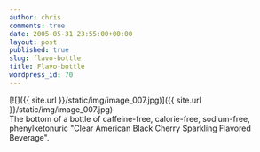```yaml
---
author: chris
comments: true
date: 2005-05-31 23:55:00+00:00
layout: post
published: true
slug: flavo-bottle
title: Flavo-bottle
wordpress_id: 70
---
```


[![]({{ site.url }}/static/img/image_007.jpg)]({{ site.url }}/static/img/image_007.jpg)  
The bottom of a bottle of caffeine-free, calorie-free, sodium-free, phenylketonuric "Clear American Black Cherry Sparkling Flavored Beverage".

